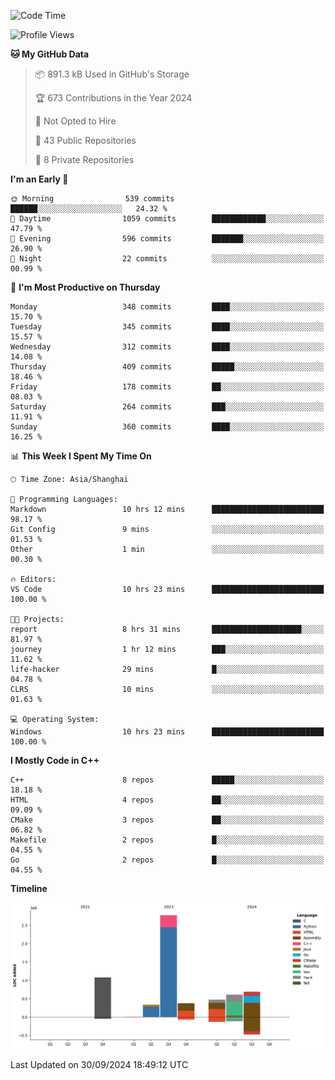 <!--
**Salvely/Salvely** is a ✨ _special_ ✨ repository because its `README.md` (this file) appears on your GitHub profile.

Here are some ideas to get you started:

- 🔭 I’m currently working on ...
- 🌱 I’m currently learning ...
- 👯 I’m looking to collaborate on ...
- 🤔 I’m looking for help with ...
- 💬 Ask me about ...
- 📫 How to reach me: ...
- 😄 Pronouns: ...
- ⚡ Fun fact: ...
-->

<!--START_SECTION:waka-->
![Code Time](http://img.shields.io/badge/Code%20Time-1%2C048%20hrs%2022%20mins-blue)

![Profile Views](http://img.shields.io/badge/Profile%20Views-0-blue)

**🐱 My GitHub Data** 

> 📦 891.3 kB Used in GitHub's Storage 
 > 
> 🏆 673 Contributions in the Year 2024
 > 
> 🚫 Not Opted to Hire
 > 
> 📜 43 Public Repositories 
 > 
> 🔑 8 Private Repositories 
 > 
**I'm an Early 🐤** 

```text
🌞 Morning                539 commits         ██████░░░░░░░░░░░░░░░░░░░   24.32 % 
🌆 Daytime                1059 commits        ████████████░░░░░░░░░░░░░   47.79 % 
🌃 Evening                596 commits         ███████░░░░░░░░░░░░░░░░░░   26.90 % 
🌙 Night                  22 commits          ░░░░░░░░░░░░░░░░░░░░░░░░░   00.99 % 
```
📅 **I'm Most Productive on Thursday** 

```text
Monday                   348 commits         ████░░░░░░░░░░░░░░░░░░░░░   15.70 % 
Tuesday                  345 commits         ████░░░░░░░░░░░░░░░░░░░░░   15.57 % 
Wednesday                312 commits         ████░░░░░░░░░░░░░░░░░░░░░   14.08 % 
Thursday                 409 commits         █████░░░░░░░░░░░░░░░░░░░░   18.46 % 
Friday                   178 commits         ██░░░░░░░░░░░░░░░░░░░░░░░   08.03 % 
Saturday                 264 commits         ███░░░░░░░░░░░░░░░░░░░░░░   11.91 % 
Sunday                   360 commits         ████░░░░░░░░░░░░░░░░░░░░░   16.25 % 
```


📊 **This Week I Spent My Time On** 

```text
🕑︎ Time Zone: Asia/Shanghai

💬 Programming Languages: 
Markdown                 10 hrs 12 mins      █████████████████████████   98.17 % 
Git Config               9 mins              ░░░░░░░░░░░░░░░░░░░░░░░░░   01.53 % 
Other                    1 min               ░░░░░░░░░░░░░░░░░░░░░░░░░   00.30 % 

🔥 Editors: 
VS Code                  10 hrs 23 mins      █████████████████████████   100.00 % 

🐱‍💻 Projects: 
report                   8 hrs 31 mins       ████████████████████░░░░░   81.97 % 
journey                  1 hr 12 mins        ███░░░░░░░░░░░░░░░░░░░░░░   11.62 % 
life-hacker              29 mins             █░░░░░░░░░░░░░░░░░░░░░░░░   04.78 % 
CLRS                     10 mins             ░░░░░░░░░░░░░░░░░░░░░░░░░   01.63 % 

💻 Operating System: 
Windows                  10 hrs 23 mins      █████████████████████████   100.00 % 
```

**I Mostly Code in C++** 

```text
C++                      8 repos             █████░░░░░░░░░░░░░░░░░░░░   18.18 % 
HTML                     4 repos             ██░░░░░░░░░░░░░░░░░░░░░░░   09.09 % 
CMake                    3 repos             ██░░░░░░░░░░░░░░░░░░░░░░░   06.82 % 
Makefile                 2 repos             █░░░░░░░░░░░░░░░░░░░░░░░░   04.55 % 
Go                       2 repos             █░░░░░░░░░░░░░░░░░░░░░░░░   04.55 % 
```



**Timeline**

![Lines of Code chart](https://raw.githubusercontent.com/Salvely/Salvely/main/assets/bar_graph.png)


 Last Updated on 30/09/2024 18:49:12 UTC
<!--END_SECTION:waka-->
<!-- ### [![Typing SVG](https://readme-typing-svg.demolab.com?font=JetBrains+Mono&size=22&pause=1000&width=435&height=70&lines=Hi!+I'm+Wen+Gao.+Nice+to+see+you!)](https://git.io/typing-svg)

[![Salvely's GitHub stats](https://github-readme-stats.vercel.app/api?username=Salvely&count_private=true&show_icons=true&theme=buefy&include_all_commits=true)](https://github.com/anuraghazr/github-readme-stats)
[![Top Langs](https://github-readme-stats.vercel.app/api/top-langs/?username=Salvely)](https://github.com/anuraghazr/github-readme-stats)


![Leetcode Stats](https://leetcard.jacoblin.cool/Salvely?theme=wtf&font=Kameron&ext=activity&show_rank=true)

![](https://komarev.com/ghpvc/?username=Salvely)
-->
